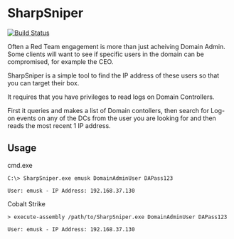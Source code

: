 # SharpSniper

[![Build Status](https://travis-ci.org/joemccann/dillinger.svg?branch=master)](https://travis-ci.org/joemccann/dillinger)

Often a Red Team engagement is more than just acheiving Domain Admin. Some clients will want to see if specific users in the domain can be compromised, for example the CEO.

SharpSniper is a simple tool to find the IP address of these users so that you can target their box.

It requires that you have privileges to read logs on Domain Controllers.

First it queries and makes a list of Domain contollers, then search for Log-on events on any of the DCs from the user you are looking for and then reads the most recent 1 IP address.

## Usage 

cmd.exe
```
C:\> SharpSniper.exe emusk DomainAdminUser DAPass123

User: emusk - IP Address: 192.168.37.130
```
Cobalt Strike
```
> execute-assembly /path/to/SharpSniper.exe DomainAdminUser DAPass123

User: emusk - IP Address: 192.168.37.130
```
